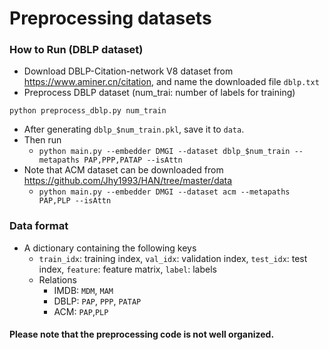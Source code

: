 # Preprocessing datasets

### How to Run (DBLP dataset)

- Download DBLP-Citation-network V8 dataset from https://www.aminer.cn/citation, and name the downloaded file ``dblp.txt``
- Preprocess DBLP dataset (num_trai: number of labels for training)
```
python preprocess_dblp.py num_train
```
- After generating ```dblp_$num_train.pkl```, save it to ```data```.
- Then run
  - ````python main.py --embedder DMGI --dataset dblp_$num_train --metapaths PAP,PPP,PATAP --isAttn````
- Note that ACM dataset can be downloaded from https://github.com/Jhy1993/HAN/tree/master/data
  - ````python main.py --embedder DMGI --dataset acm --metapaths PAP,PLP --isAttn````

### Data format
- A dictionary containing the following keys
  - ``train_idx``: training index, ``val_idx``: validation index, ``test_idx``: test index, ``feature``: feature matrix, ``label``: labels
  - Relations
    - IMDB: ``MDM``, ``MAM`` 
    - DBLP: ``PAP``, ``PPP``, ``PATAP``
    - ACM: ``PAP``,``PLP``

#### Please note that the preprocessing code is not well organized.

